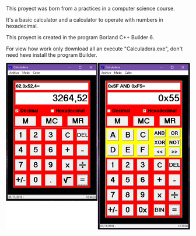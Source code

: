 This proyect was born from a practices in a computer science course.

It's a basic calculator and a calculator to operate with numbers in hexadecimal.

This proyect is created in the program Borland C++ Builder 6.

For view how work only download all an execute "Calculadora.exe", don't need heve install the program Builder.

![Screenshot](CalNorHex.PNG)
